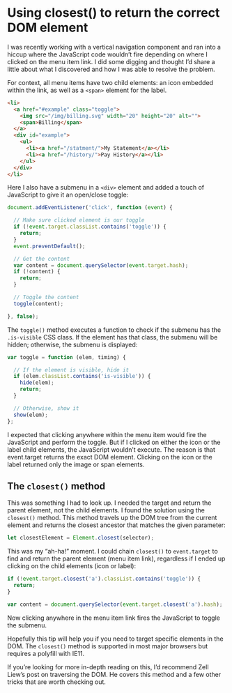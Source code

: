 # Using closest() to return the correct DOM element

I was recently working with a vertical navigation component and ran into a hiccup where the JavaScript code wouldn’t fire depending on where I clicked on the menu item link. I did some digging and thought I’d share a little about what I discovered and how I was able to resolve the problem.

For context, all menu items have two child elements: an icon embedded within the link, as well as a `<span>` element for the label.

```html
<li>
  <a href="#example" class="toggle">
    <img src="/img/billing.svg" width="20" height="20" alt="">
    <span>Billing</span>
  </a>
  <div id="example">
    <ul>
      <li><a href="/statment/">My Statement</a></li>
      <li><a href="/history/">Pay History</a></li>
    </ul>
  </div>
</li>
```

Here I also have a submenu in a `<div>` element and added a touch of JavaScript to give it an open/close toggle:

```js
document.addEventListener('click', function (event) {

  // Make sure clicked element is our toggle
  if (!event.target.classList.contains('toggle')) {
    return;
  }
  event.preventDefault();

  // Get the content
  var content = document.querySelector(event.target.hash);
  if (!content) {
    return;
  }

  // Toggle the content
  toggle(content);

}, false);
```

The `toggle()` method executes a function to check if the submenu has the `.is-visible` CSS class. If the element has that class, the submenu will be hidden; otherwise, the submenu is displayed:

```js
var toggle = function (elem, timing) {

  // If the element is visible, hide it
  if (elem.classList.contains('is-visible')) {
    hide(elem);
    return;
  }

  // Otherwise, show it
  show(elem);
};
```

I expected that clicking anywhere within the menu item would fire the JavaScript and perform the toggle. But if I clicked on either the icon or the label child elements, the JavaScript wouldn’t execute. The reason is that event.target returns the exact DOM element. Clicking on the icon or the label returned only the image or span elements.

## The `closest()` method

This was something I had to look up. I needed the target and return the parent element, not the child elements. I found the solution using the `closest()` method. This method travels up the DOM tree from the current element and returns the closest ancestor that matches the given parameter:

```js
let closestElement = Element.closest(selector); 
```

This was my “ah-ha!” moment. I could chain `closest()` to `event.target` to find and return the parent element (menu item link), regardless if I ended up clicking on the child elements (icon or label):

```js
if (!event.target.closest('a').classList.contains('toggle')) {
  return;
}

var content = document.querySelector(event.target.closest('a').hash);
```

Now clicking anywhere in the menu item link fires the JavaScript to toggle the submenu.

Hopefully this tip will help you if you need to target specific elements in the DOM. The `closest()` method is supported in most major browsers but requires a polyfill with IE11.

If you’re looking for more in-depth reading on this, I’d recommend Zell Liew’s post on traversing the DOM. He covers this method and a few other tricks that are worth checking out.
